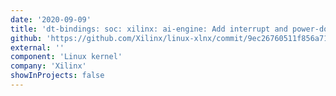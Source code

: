 ```yaml
---
date: '2020-09-09'
title: 'dt-bindings: soc: xilinx: ai-engine: Add interrupt and power-domain properties for AIE device'
github: 'https://github.com/Xilinx/linux-xlnx/commit/9ec26760511f856a716e7691f1ba06ec9bb4739a'
external: ''
component: 'Linux kernel'
company: 'Xilinx'
showInProjects: false
---
```

